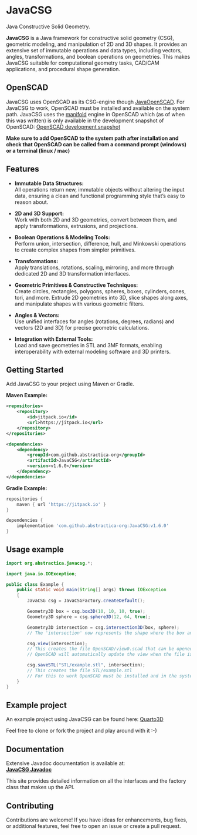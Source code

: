 # JavaCSG
Java Constructive Solid Geometry. 

**JavaCSG** is a Java framework for constructive solid geometry (CSG), geometric modeling, and manipulation of 2D and 3D shapes. It provides an extensive set of immutable operations and data types, including vectors, angles, transformations, and boolean operations on geometries. This makes JavaCSG suitable for computational geometry tasks, CAD/CAM applications, and procedural shape generation.

## OpenSCAD
JavaCSG uses OpenSCAD as its CSG-engine though [JavaOpenSCAD](https://github.com/abstractica-org/JavaOpenSCAD). For JavaCSG to work, OpenSCAD must be installed and available on the system path. JavaCSG uses the [manifold](https://github.com/elalish/manifold) engine in OpenSCAD which (as of when this was written) is only available in the development snapshot of OpenSCAD:
[OpenSCAD development snapshot](https://openscad.org/downloads.html#snapshots)

**Make sure to add OpenSCAD to the system path after installation and check that OpenSCAD can be called from a command prompt (windows) or a terminal (linux / mac)**

## Features

- **Immutable Data Structures:**  
  All operations return new, immutable objects without altering the input data, ensuring a clean and functional programming style that’s easy to reason about.

- **2D and 3D Support:**  
  Work with both 2D and 3D geometries, convert between them, and apply transformations, extrusions, and projections.

- **Boolean Operations & Modeling Tools:**  
  Perform union, intersection, difference, hull, and Minkowski operations to create complex shapes from simpler primitives.

- **Transformations:**  
  Apply translations, rotations, scaling, mirroring, and more through dedicated 2D and 3D transformation interfaces.

- **Geometric Primitives & Constructive Techniques:**  
  Create circles, rectangles, polygons, spheres, boxes, cylinders, cones, tori, and more. Extrude 2D geometries into 3D, slice shapes along axes, and manipulate shapes with various geometric filters.

- **Angles & Vectors:**  
  Use unified interfaces for angles (rotations, degrees, radians) and vectors (2D and 3D) for precise geometric calculations.

- **Integration with External Tools:**  
  Load and save geometries in STL and 3MF formats, enabling interoperability with external modeling software and 3D printers.

## Getting Started

Add JavaCSG to your project using Maven or Gradle.

**Maven Example:**

```xml
<repositories>
    <repository>
        <id>jitpack.io</id>
        <url>https://jitpack.io</url>
    </repository>
</repositories>

<dependencies>
    <dependency>
        <groupId>com.github.abstractica-org</groupId>
        <artifactId>JavaCSG</artifactId>
        <version>v1.6.0</version>
    </dependency>
</dependencies>
```

**Gradle Example:**

```gradle
repositories {
    maven { url 'https://jitpack.io' }
}

dependencies {
    implementation 'com.github.abstractica-org:JavaCSG:v1.6.0'
}
```

## Usage example
```java
import org.abstractica.javacsg.*;

import java.io.IOException;

public class Example {
    public static void main(String[] args) throws IOException
    {
        JavaCSG csg = JavaCSGFactory.createDefault();

        Geometry3D box = csg.box3D(10, 10, 10, true);
        Geometry3D sphere = csg.sphere3D(12, 64, true);

        Geometry3D intersection = csg.intersection3D(box, sphere);
        // The 'intersection' now represents the shape where the box and sphere overlap.

        csg.view(intersection);
        // This creates the file OpenSCAD/view0.scad that can be opened with OpenSCAD
        // OpenSCAD will automatically update the view when the file is updated

        csg.saveSTL("STL/example.stl", intersection);
        // This creates the file STL/example.stl
        // For this to work OpenSCAD must be installed and in the system path
    }
}
```

## Example project

An example project using JavaCSG can be found here: [Quarto3D](https://github.com/abstractica-org/Quarto3D)

Feel free to clone or fork the project and play around with it :-)

## Documentation

Extensive Javadoc documentation is available at:  
**[JavaCSG Javadoc](https://abstractica-org.github.io/JavaCSG)**

This site provides detailed information on all the interfaces and the factory class that makes up the API.

## Contributing

Contributions are welcome! If you have ideas for enhancements, bug fixes, or additional features, feel free to open an issue or create a pull request.
